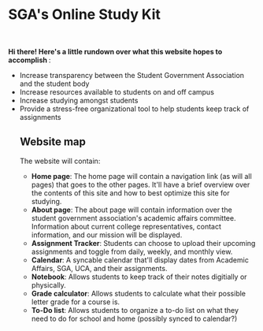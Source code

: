 # SGA's Online Study Kit

<br>

<p>
 <b> Hi there! Here's a little rundown over what this website hopes to accomplish </b>:
 <ul>
 <li>Increase transparency between the Student Government Association and the student body</li>
<li>Increase resources available to students on and off campus</li>
 <li>Increase studying amongst students</li>
 <li>Provide a stress-free organizational tool to help students keep track of assignments</li>
</p>

## Website map

<p> The website will contain:
<ul>
<li><b>Home page</b>: The home page will contain a navigation link (as will all pages) that goes to the other pages. It'll have a brief overview over the contents of this site and how to best optimize this site for studying.</li>
<li><b>About page</b>: The about page will contain information over the student government association's academic affairs committee. Information about current college representatives, contact information, and our mission will be displayed.</li>
<li><b>Assignment Tracker</b>: Students can choose to upload their upcoming assignments and toggle from daily, weekly, and monthly view. </li>
<li><b>Calendar</b>: A syncable calendar that'll display dates from Academic Affairs, SGA, UCA, and their assignments.</li>
<li><b>Notebook</b>: Allows students to keep track of their notes digitially or physically.</li>
<li><b>Grade calculator</b>: Allows students to calculate what their possible letter grade for a course is.</li>
<li><b>To-Do list</b>: Allows students to organize a to-do list on what they need to do for school and home (possibly synced to calendar?)</li>